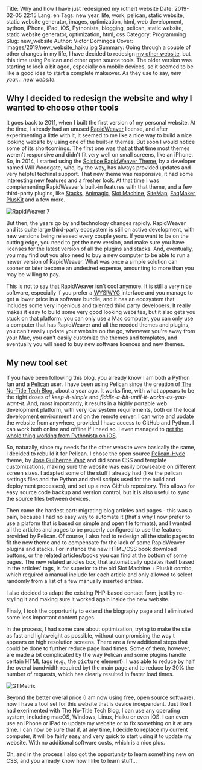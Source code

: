 Title: Why and how I have just redesigned my (other) website
Date: 2019-02-05 22:15
Lang: en
Tags: new year, life, work, pelican, static website, static website generator, images, optimization, html, web development, python, iPhone, iPad, iOS, Pythonista, blogging, pelican, static website, static website generator, optimization, html, css
Category: Programming
Slug: new_website
Author: Victor Domingos
Cover: images/2019/new_website_haiku.jpg
Summary: Going through a couple of other changes in my life, I have decided to redesign [my other website](https://victordomingos.com/), but this time using Pelican and other open source tools. The older version was starting to look a bit aged, especially on mobile devices, so it seemed to be like a good idea to start a complete makeover. As they use to say, *new year... new website*.


## Why I decided to redesign the website and why I wanted to choose other tools

It goes back to 2011, when I built the first version of my personal website. At the time, I already had an unused [RapidWeaver](https://www.realmacsoftware.com/rapidweaver/) license, and after experimenting a little with it, it seemed to me like a nice way to build a nice looking website by using one of the built-in themes. But soon I would notice some of its shortcomings. The first one was that at that time most themes weren't responsive and didn't fit very well on small screens, like an iPhone. So, in 2014, I started using the [Solstice RapidWeaver Theme](https://themeflood.com/solstice/), by a developer named Will Woodgate, who, by the way, has always provided updates and very helpful techinal support. That new theme was responsive, it had some interesting new features and a fresher look. At that time I was complementing RapidWeaver's built-in features with that theme, and a few third-party plugins, like [Stacks](https://yourhead.com/stacks/), [Animagic](https://elixirgraphics.com/plugins/animagic), [Slot Machine](https://docs.joeworkman.net/rapidweaver/stacks/slot-machine), [SiteMap](http://www.yourhead.com/sitemap), [FaqMaker](http://yourhead.com/faqmaker), [PlusKit](http://yourhead.com/pluskit) and a few more.

![RapidWeaver 7]({static}/images/2019/rapidweaver7.jpg)

But then, the years go by and technology changes rapidly. RapidWeaver and its quite large third-party ecosystem is still on active development, with new versions being released every couple years. If you want to be on the cutting edge, you need to get the new version, and make sure you have licenses for the latest version of all the plugins and stacks. And, eventually, you may find out you also need to buy a new computer to be able to run a newer version of RapidWeaver. What was once a simple solution can sooner or later become an undesired expense, amounting to more than you may be willing to pay.

This is not to say that RapidWeaver isn't cool anymore. It is still a very nice software, especially if you prefer a [WYSIWYG](https://en.wikipedia.org/wiki/WYSIWYG) interface and you manage to get a lower price in a software bundle, and it has an ecosystem that includes some very ingenious and talented third party developers. It really makes it easy to build some very good looking websites, but it also gets you stuck on that platform: you can only use a Mac computer, you can only use a computer that has RapidWeaver and all the needed themes and plugins, you can't easily update your website on the go, whenever you're away from your Mac, you can't easily customize the themes and templates, and eventually you will need to buy new software licences and new themes.


## My new tool set

If you have been following this blog, you already know I am both a Python fan and a [Pelican](https://docs.getpelican.com/) user. I have been using Pelican since the creation of [The No-Title Tech Blog](https://no-title.victordomingos.com), about a year ago. It works fine, with what appears to be the right doses of *keep-it-simple* and *fiddle-a-bit-until-it-works-as-you-want-it*. And, most importantly, it results in a highly portable web development platform, with very low system requirements, both on the local development environment and on the remote server. I can write and update the website from anywhere, provided I have access to GitHub and Python. I can work both online and offline if I need so. I even managed to [get the whole thing working from Pythonista on iOS]({filename}/articles/2018/2018-07-01_how_i_use_python_to_blog_from_iphone.md). 

So, naturally, since my needs for the other website were basically the same, I decided to rebuild it for Pelican. I chose the open source [Pelican-Hyde](https://github.com/jvanz/pelican-hyde) theme, by [José Guilherme Vanz](https://jvanz.com) and did some CSS and template customizations, making sure  the website was easily browseable on different screen sizes. I adapted some of the stuff I already had (like the pelican settings files and the Python and shell scripts used for the build and deployment processes), and set up a new GitHub repository. This allows for easy source code backup and version control, but it is also useful to sync the source files between devices.

Then came the hardest part: migrating blog articles and pages - this was a pain, because I had no easy way to automate it (that's why I now prefer to use a plaform that is based on simple and open file formats), and I wanted all the articles and pages to be properly configured to use the features provided by Pelican. Of course, I also had to redesign all the static pages to fit the new theme and to compensate for the lack of some RapidWeaver plugins and stacks. For instance the new HTML/CSS book download buttons, or the related articles/books you can find at the bottom of some pages. The new related articles box, that automatically updates itself based in the articles' tags, is far superior to the old Slot Machine + Pluskit combo, which required a manual include for each article and only allowed to select randomly from a list of a few manually inserted entries.

I also decided to adapt the existing PHP-based contact form, just by re-styling it and making sure it worked again inside the new website. 

Finaly, I took the opportunity to extend the biography page and I eliminated some less important content pages.

In the process, I had some care about optimization, trying to make the site as fast and lightweight as possible, without compromising the way t appears on high resolution screens. There are a few additional steps that could be done to further reduce page load times. Some of them, however, are made a bit complicated by the way Pelican and some plugins handle certain HTML tags (e.g., the <tt>picture</tt> element). I was able to reduce by half the overal bandwidth required byt the main page and to reduce by 30% the number of requests, which has clearly resulted in faster load times.

![GTMetrix]({static}/images/2019/gtmetrix_optimization_history.png)



Beyond the better overal price (I am now using free, open source software), now I have a tool set for this website that is device independent. Just like I had exerimented with The No-Title Tech Blog, I can use any operating system, including macOS, Windows, Linux, Haiku or even iOS. I can even use an iPhone or iPad to update my website or to fix something on it at any time. I can now be sure that if, at any time, I decide to replace my current computer, it will be fairly easy and very quick to start using it to update my website. With no additional software costs, which is a nice plus.

Oh, and in the process I also got the opportunity to learn something new on CSS, and you already know how I like to learn stuff...




